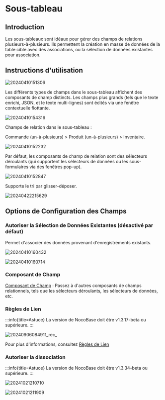 # Sous-tableau

## Introduction

Les sous-tableaux sont idéaux pour gérer des champs de relations plusieurs-à-plusieurs. Ils permettent la création en masse de données de la table cible avec des associations, ou la sélection de données existantes pour association.

## Instructions d'utilisation

![20240410151306](https://static-docs.nocobase.com/20240410151306.png)

Les différents types de champs dans le sous-tableau affichent des composants de champ distincts. Les champs plus grands (tels que le texte enrichi, JSON, et le texte multi-lignes) sont édités via une fenêtre contextuelle flottante.

![20240410154316](https://static-docs.nocobase.com/20240410154316.png)

Champs de relation dans le sous-tableau :

Commande (un-à-plusieurs) > Produit (un-à-plusieurs) > Inventaire.

![20240410152232](https://static-docs.nocobase.com/20240410152232.png)

Par défaut, les composants de champ de relation sont des sélecteurs déroulants (qui supportent les sélecteurs de données ou les sous-formulaires via des fenêtres pop-up).

![20240410152847](https://static-docs.nocobase.com/20240410152847.png)

Supporte le tri par glisser-déposer.

![20240422215629](https://static-docs.nocobase.com/20240422215629.gif)

## Options de Configuration des Champs

### Autoriser la Sélection de Données Existantes (désactivé par défaut)

Permet d'associer des données provenant d'enregistrements existants.

![20240410160432](https://static-docs.nocobase.com/20240410160432.png)

![20240410160714](https://static-docs.nocobase.com/20240410160714.png)

### Composant de Champ

[Composant de Champ](/handbook/ui/fields/association-field) : Passez à d'autres composants de champs relationnels, tels que les sélecteurs déroulants, les sélecteurs de données, etc.

### Règles de Lien
:::info{title=Astuce}
La version de NocoBase doit être v1.3.17-beta ou supérieure.
:::

![20240906084911_rec_](https://static-docs.nocobase.com/20240906084911_rec_.gif)

Pour plus d'informations, consultez [Règles de Lien](/handbook/ui/blocks/block-settings/field-linkage-rule)

### Autoriser la dissociation

:::info{title=Astuce}
La version de NocoBase doit être v1.3.34-beta ou supérieure.
:::

![20241021210710](https://static-docs.nocobase.com/20241021210710.png)

![20241021211909](https://static-docs.nocobase.com/20241021211909.png)
